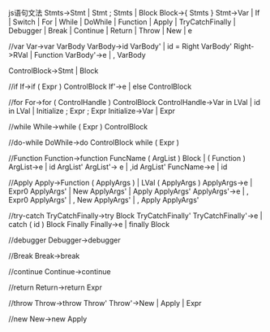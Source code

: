 js语句文法
Stmts->Stmt | Stmt ; Stmts | Block
Block->{ Stmts }
Stmt->Var | If | Switch | For | While | DoWhile | Function | Apply | TryCatchFinally | Debugger | Break | Continue | Return | Throw | New | e

//var
Var->var VarBody
VarBody->id VarBody' | id = Right VarBody'
Right->RVal | Function
VarBody'->e | , VarBody

ControlBlock->Stmt | Block

//if
If->if ( Expr ) ControlBlock
If'->e | else ControlBlock

//for
For->for ( ControlHandle ) ControlBlock
ControlHandle->Var in LVal | id in LVal | Initialize ; Expr ; Expr
Initialize->Var | Expr

//while
While->while ( Expr ) ControlBlock

//do-while
DoWhile->do ControlBlock while ( Expr )

//Function
Function->function FuncName ( ArgList ) Block | ( Function )
ArgList->e | id ArgList'
ArgList'-> e | ,id ArgList'
FuncName->e | id

//Apply
Apply->Function ( ApplyArgs ) | LVal ( ApplyArgs )
ApplyArgs->e | Expr0 ApplyArgs' | New ApplyArgs' | Apply ApplyArgs'
ApplyArgs'->e | , Expr0 ApplyArgs' | , New ApplyArgs' | , Apply ApplyArgs'

//try-catch
TryCatchFinally->try Block TryCatchFinally'
TryCatchFinally'->e | catch ( id ) Block Finally
Finally->e | finally Block

//debugger
Debugger->debugger

//Break
Break->break

//continue
Continue->continue

//return
Return->return Expr

//throw
Throw->throw Throw'
Throw'->New | Apply | Expr

//new
New->new Apply

